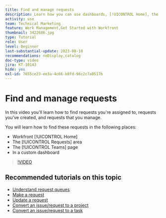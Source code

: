 ```yaml
---
title: Find and manage requests
description: Learn how you can use dashboards, [!UICONTROL Home], the [!UICONTROL Requests] area, and the [!UICONTROL Teams] page to find incoming requests made through a request queue.
activity: use
team: Technical Marketing
feature: Work Management,Get Started with Workfront
thumbnail: 3422686.jpg
type: Tutorial
role: User
level: Beginner
last-substantial-update: 2023-08-10
recommendations: noDisplay,catalog
doc-type: video
jira: KT-10143
hide: yes
exl-id: 7655ce23-ee3a-4c66-b8fd-98c2c7a8517b
---
```

# Find and manage requests

In this video you'll learn how to find requests you're assigned to, requests you've created, and requests that you manage.

You will learn how to find these requests in the following places:

* Workfront [!UICONTROL Home]
* The [!UICONTROL Requests] area
* The [!UICONTROL Teams] page
* In a custom dashboard


>[!VIDEO](https://video.tv.adobe.com/v/3422686/?quality=12&learn=on&enablevpops)


## Recommended tutorials on this topic

* [Understand request queues](/help/manage-work/request-queues/understand-request-queues.md)
* [Make a request](/help/manage-work/issues-requests/make-a-request.md)
* [Update a request](/help/manage-work/issues-requests/update-a-request.md)
* [Convert an issue/request to a project](/help/manage-work/issues-requests/create-a-project-from-a-request.md)
* [Convert an issue/request to a task](/help/manage-work/issues-requests/convert-issues-to-other-work-items.md)
